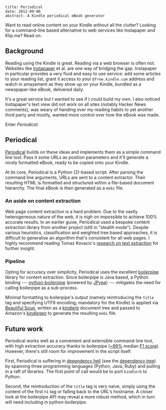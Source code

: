 ```metadata
title: Periodical
date: 2012-09-06
abstract: A Kindle periodical eBook generator
```

Want to read online content on your Kindle without all the clutter? Looking for
a command-line based alternative to web services like Instapaper and Klip.me?
Read on.

## Background

Reading using the Kindle is great. Reading via a web browser is often not.
Websites like [Instapaper][] et al. are one way of bridging the gap. Instapaper
in particular provides a very fluid and easy to use service: add some articles
to your reading list, grant it access to your `@free.kindle.com` address and
watch in amazement as they show up on your Kindle, bundled as a newspaper-like
eBook, delivered daily.

It's a great service but I wanted to see if I could build my own. I also noticed
Instapaper's text view did not work on all sites (notably Hacker News comments),
was weary of handing over my reading habits to yet another third party and
mostly, wanted more control over how the eBook was made.

Enter *Periodical*.

## Periodical

[Periodical][] builds on these ideas and implements them as a simple command
line tool. Pass it some URLs as position parameters and it'll generate a nicely
formatted eBook, ready to be copied onto your Kindle.

At its core, Periodical is a Python (2)-based script. After parsing the command
line arguments, URLs are sent to a content extractor. Their resulting HTML is
formatted and structured within a file-based document hierarchy. The final eBook
is then generated as a `mobi` file.

### An aside on content extraction

Web page content extraction is a hard problem. Due to the vastly heterogeneous
nature of the web, it is nigh on impossible to achieve 100% accurate results. In
an earlier guise, Periodical used a bespoke content extraction library from
another project (still in "stealth mode"). Despite various heuristics,
classification and weighted tree based approaches, it is difficult to generalise
an algorithm that's consistent for all web pages. I highly recommend reading
Tomaz Kovacic's [research on text extraction][tomaz] for further insight.

### Pipeline

Opting for accuracy over simplicity, Periodical uses the excellent
[boilerpipe][] library for content extraction. Since boilerpipe is Java based, a
Python binding --- [python-boilerpipe][] (powered by [JPype][]) --- mitigates
the need for calling boilerpipe as a sub-process.

Minimal formatting to boilerpipe's output (namely reintroducing the `title` tag
and specifying UTF8 encoding; mandatory for the Kindle) is applied via
[Beautiful Soup][bs], written as a [kindlerb][] document tree and passed to
Amazon's [kindlegen][] to generate the resulting `mobi` file.

## Future work

Periodical works well as a convenient and extensible command-line tool, with
high extraction accuracy thanks to boilerpipe ([~99%][boilerchanges] median [F1
score][f1]). However, there's still room for improvement in the script itself.

First, Periodical is suffering in [dependency hell][dephell] (see the
[dependency tree][deptree]) by spanning three programming languages (Python,
Java, Ruby) and pulling in a raft of libraries. The first point of call would be
to port `kindlerb` to Python.

Second, the reintroduction of the `title` tag is very naive, simply using the
content of the first `h1` tag or falling back to the URL's hostname. A closer
look at the boilerpipe API may reveal a more robust method, which in turn will
need including in python-boilerpipe.

  [bs]: http://www.crummy.com/software/BeautifulSoup/
  [f1]: https://en.wikipedia.org/wiki/F1_score
  [tomaz]: http://tomazkovacic.com/blog/category/text-extraction/
  [jpype]: http://jpype.sourceforge.net/
  [dephell]: https://en.m.wikipedia.org/wiki/Dependency_hell
  [deptree]: /assets/img/periodical-dependency-tree.png
  [kindlerb]: https://github.com/danchoi/kindlerb
  [kindlegen]: https://www.amazon.com/gp/feature.html?docId=1000234621
  [periodical]: https://github.com/tlvince/periodical
  [instapaper]: http://www.instapaper.com/
  [boilerpipe]: https://code.google.com/p/boilerpipe/
  [boilerchanges]: https://code.google.com/p/boilerpipe/source/list
  [python-boilerpipe]: https://github.com/misja/python-boilerpipe

